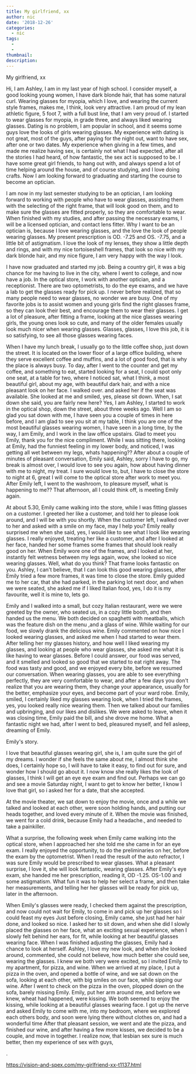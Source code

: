 ```yaml
---
title: My girlfriend, xx
author: nic
date: '2018-12-26'
categories:
  - nic
tags:
  - 
  - 
thumbnail: 
description: 
---
```


My girlfriend, xx




Hi, I am Ashley, I am in my last year of high school.
I consider myself, a good looking young women, I have dark blonde hair, that has some natural curl.
Wearing glasses for myopia, which I love, and wearing the current style frames, makes me, I think, look very attractive.
I am proud of my lean athletic figure, 5 foot 7, with a full bust line, that I am very proud of.
I started to wear glasses for myopia, in grade three, and always liked wearing glasses.
Dating is no problem, I am popular in school, and it seems some guys love the looks of girls wearing glasses.
My experience with dating is not great, most of the guys, after paying for the night out, want to have sex, after one or two dates.
My experience when giving in a few times, and made me realize having sex, is certainly not what I had expected, after all the stories I had heard, of how fantastic, the sex act is supposed to be.
I have some great girl friends, to hang out with, and always spend a lot of time helping around the house, and of course studying, and I love doing crafts. 
Now I am looking forward to graduating and starting the course to become an optician.


I am now in my last semester studying to be an optician, I am looking forward to working with people who have to wear glasses, assisting them with the selecting of the right frame, that will look good on them, and to make sure the glasses are fitted properly, so they are comfortable to wear.
When finished with my studies, and after passing the necessary exams, I will be a licensed optician, and contact lens fitter.
Why I want to be an optician is, because I love wearing glasses, and the love the look of people wearing glasses.
My present prescription is OD. -7.25 and OS. -7.75, and a little bit of astigmatism.
I love the look of my lenses, they show a little depth and rings, and with my nice tortoiseshell frames, that look so nice with my dark blonde hair, and my nice figure, I am very happy with the way I look.


I have now graduated and started my job.
Being a country girl, it was a big chance for me having to live in the city, where I went to college, and now have a job.
In the optical store, I work with another optician, and a receptionist. 
There are two optometrists, to do the eye exams, and we have a lab to get the glasses ready for pick up.
I never before realized, that so many people need to wear glasses, no wonder we are busy.
One of my favorite jobs is to assist women and young girls find the right glasses frame, so they can look their best, and encourage them to wear their glasses.
I get a lot of pleasure, after fitting a frame, looking at the nice glasses wearing girls, the young ones look so cute, and many of the older females usually look much nicer when wearing glasses.
Glasses, glasses, I love this job, it is so satisfying, to see all those glasses wearing faces.


When I have my lunch break, I usually go to the little coffee shop, just down the street.
It is located on the lower floor of a large office building, where they serve excellent coffee and muffins, and a lot of good food, that is why the place is always busy.
To day, after I went to the counter and get my coffee, and something to eat, started looking for a seat, I could spot only one seat, at a table for two, where I noticed sat, what I think, a most beautiful girl, about my age, with beautiful dark hair, and with a nice pleasant look on her face.
I walked over. and asked her if the seat was available.
She looked at me and smiled, yes, please sit down.
When, I sat down she said, you are fairly new here?
Yes, I am Ashley, I started to work in the optical shop, down the street, about three weeks ago.
Well I am so glad you sat down with me, I have seen you a couple of times in here before, and I am glad to see you sit at my table, I think you are one of the most beautiful glasses wearing women, I have seen in a long time, by the way, I am Emily, and I work in the law office upstairs.
Glad to meet you Emily, thank you for the nice compliment.
While I was sitting there, looking at Emily, had the funniest feeling in my lower body, and noticed,
I was getting all wet between my legs, whats happening??
After about a couple of minutes of pleasant conversation, Emily said, Ashley, sorry I have to go, my break is almost over, I would love to see you again, how about having dinner with me to night, my treat.
I sure would love to, but, I have to close the store to night at 6, great I will come to the optical store after work to meet you.
After Emily left, I went to the washroom, to pleasure myself, what is happening to me??
That afternoon, all I could think off, is meeting Emily again.


At about 5.30, Emily came walking into the store, while I was fitting glasses on a customer.
I greeted her like a customer, and told her to please look around, and I will be with you shortly.
When the customer left, I walked over to her and asked with a smile on my face, may I help you?
Emily really surprised me when she said, yes, I would like to see what I look like wearing glasses.
I really enjoyed, treating her like a customer, and after I looked at her face, handed her some frames some frames that should look really good on her.
When Emily wore one of the frames, and I looked at her, instantly felt wetness between my legs again, wow, she looked so nice wearing glasses.
Well, what do you think? That frame looks fantastic on you.
Ashley, I can't believe, that I can look this good wearing glasses, after Emily tried a few more frames, it was time to close the store.
Emily guided me to her car, that she had parked, in the parking lot next door, and when we were seated, she asked me if I liked Italian food, yes, I do it is my favourite, well it is mine to, lets go.


Emily and I walked into a small, but cozy Italian restaurant, were we were greeted by the owner, who seated us, in a cozy little booth, and then handed us the menu.
We both decided on spaghetti with meatballs, which was the feature dish on the menu ,and a glass of wine.
While waiting for our food, we slowly drank the delicious wine.
Emily commented on how nice I looked wearing glasses, and asked me when I had started to wear them.
After telling her my glasses history, and how well I liked wearing my glasses, and looking at people who wear glasses, she asked me what it is like having to wear glasses.
Before I could answer, our food was served, and it smelled and looked so good that we started to eat right away.
The food was tasty and good, and we enjoyed every bite, before we resumed our conversation.
When wearing glasses, you are able to see everything perfectly, they are very comfortable to wear, and after a few days you don't realize that you are wearing them, they change your appearance, usually for the better, emphasize your eyes, and become part of your ward robe.
Emily, smiled, I certainly liked my glasses wearing look, when I tried the frames, yes, you looked really nice wearing them.
Then we talked about our families and upbringing, and our likes and dislikes.
We were asked to leave, when it was closing time, Emily paid the bill, and she drove me home.
What a fantastic night we had, after I went to bed, pleasured myself, and fell asleep, dreaming of Emily.


Emily's story.


I love that beautiful glasses wearing girl, she is, I am quite sure the girl of my dreams.
I wonder if she feels the same about me, I almost think she does, I certainly hope so, I will have to take it easy, to find out for sure, and wonder how I should go about it.
I now know she really likes the look of glasses, I think I will get an eye eye exam and find out.
Perhaps we can go and see a movie Saturday night, I want to get to know her better, I know I love that girl, so i asked her for a date, that she accepted.


At the movie theater, we sat down to enjoy the movie, once and a while we talked and looked at each other, were soon holding hands, and putting our heads together, and loved every minute of it.
When the movie was finished, we went for a cold drink, because Emily had a headache., and needed to take a painkiller.


What a surprise, the following week when Emily came walking into the optical store, when I approached her she told me she came in for an eye exam.
I really enjoyed the opportunity, to do the preliminaries on her, before the exam by the optometrist.
When I read the result of the auto refractor, I was sure Emily would be prescribed to wear glasses.
What a pleasant surprise, I love it, she will look fantastic, wearing glasses.
After Emily's eye exam, she handed me her prescription, reading it, OD -1.25. OS-1.00 and some astigmatism.
What fun it was to help her select a frame, and then take her measurements, and telling her her glasses will be ready for pick up, later in the afternoon.


When Emily's glasses were ready, I checked them against the prescription, and now could not wait for Emily, to come in and pick up her glasses so I could feast my eyes
Just before closing, Emily came, she just had her hair done, and looked so nice.
I asked her to sit down, and when she did I slowly placed the glasses on her face, what an exciting sexual experience, when I slowly felt behind her ears, for fit, while looking at her beautiful glasses wearing face.
When I was finished adjusting the glasses, Emily had a chance to look at herself.
Ashley, I love my new look, and when she looked around, commented, she could not believe, how much better she could see, wearing the glasses.
I knew we both very were excited, so I invited Emily to my apartment, for pizza, and wine.
When we arrived at my place, I put a pizza in the oven, and opened a bottle of wine, and we sat down on the sofa, looking at each other, with big smiles on our face, while sipping our wine.
After I went to check on the pizza in the oven, plopped down on the sofa, barely missing Emily.
Emily, put her arm around me, and before we knew, wheat had happened, were kissing.
We both seemed to enjoy the kissing, while looking at a beautiful glasses wearing face.
I got up the nerve and asked Emily to come with me, into my bedroom, where we explored each others body, and soon were lying there without clothes on, and had a wonderful time
After that pleasant session, we went and ate the pizza, and finished our wine, and after having a few more kisses, we decided to be a couple, and move in together. 
I realize now, that lesbian sex sure is much better, then my experience of sex with guys,










.

https://vision-and-spex.com/my-girlfriend-xx-t1137.html
